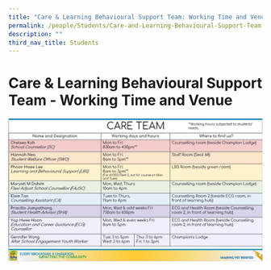 ```yaml
---
title: "Care & Learning Behavioural Support Team: Working Time and Venue"
permalink: /people/Students/Care-and-Learning-Behavioural-Support-Team-Working-Time-and-Venue/permalink/
description: ""
third_nav_title: Students
---
```

Care & Learning Behavioural Support Team - Working Time and Venue
=================================================================

![](/images/Care%20Team%202021.jpeg)